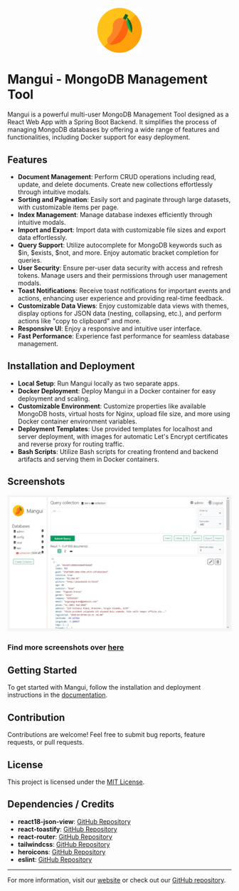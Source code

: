 <p align="center">
  <img width="20%" src="screenshots/ManguiLogo.svg">
</p>

# Mangui - MongoDB Management Tool

Mangui is a powerful multi-user MongoDB Management Tool designed as a React Web App with a Spring Boot Backend. It
simplifies the process of managing MongoDB databases by offering a wide range of features and functionalities, including
Docker support for easy deployment.

## Features

- **Document Management**:  Perform CRUD operations including read, update, and delete documents. Create new collections
  effortlessly through intuitive modals.
- **Sorting and Pagination**: Easily sort and paginate through large datasets, with customizable items per page.
- **Index Management**: Manage database indexes efficiently through intuitive modals.
- **Import and Export**: Import data with customizable file sizes and export data effortlessly.
- **Query Support**: Utilize autocomplete for MongoDB keywords such as $in, $exists, $not, and more. Enjoy automatic
  bracket completion for queries.
- **User Security**: Ensure per-user data security with access and refresh tokens. Manage users and their permissions
  through user management modals.
- **Toast Notifications**: Receive toast notifications for important events and actions, enhancing user experience and
  providing real-time feedback.
- **Customizable Data Views**: Enjoy customizable data views with themes, display options for JSON data (nesting,
  collapsing, etc.), and perform actions like "copy to clipboard" and more.
- **Responsive UI**: Enjoy a responsive and intuitive user interface.
- **Fast Performance**: Experience fast performance for seamless database management.

## Installation and Deployment

- **Local Setup**: Run Mangui locally as two separate apps.
- **Docker Deployment**: Deploy Mangui in a Docker container for easy deployment and scaling.
- **Customizable Environment**: Customize properties like available MongoDB hosts, virtual hosts for Nginx, upload file
  size, and more using Docker container environment variables.
- **Deployment Templates**: Use provided templates for localhost and server deployment, with images for automatic Let's
  Encrypt certificates and reverse proxy for routing traffic.
- **Bash Scripts**: Utilize Bash scripts for creating frontend and backend artifacts and serving them in Docker
  containers.

## Screenshots

![Overview](screenshots/app_collection.JPG)

### Find more screenshots over [here](screenshots/README.md)

## Getting Started

To get started with Mangui, follow the installation and deployment instructions in
the [documentation](documentation/README.md).

## Contribution

Contributions are welcome! Feel free to submit bug reports, feature requests, or pull requests.

## License

This project is licensed under the [MIT License](LICENSE).

## Dependencies / Credits

- **react18-json-view**: [GitHub Repository](https://github.com/YYsuni/react18-json-view/)
- **react-toastify**: [GitHub Repository](https://github.com/fkhadra/react-toastify)
- **react-router**: [GitHub Repository](https://github.com/remix-run/react-router)
- **tailwindcss**: [GitHub Repository](https://github.com/tailwindlabs/tailwindcss)
- **heroicons**: [GitHub Repository](https://github.com/tailwindlabs/heroicons)
- **eslint**: [GitHub Repository](https://github.com/eslint/eslint)

---

For more information, visit our [website](https://github.com/Prime1Code/mongodb-ui) or check out
our [GitHub repository](https://github.com/Prime1Code/mongodb-ui).
